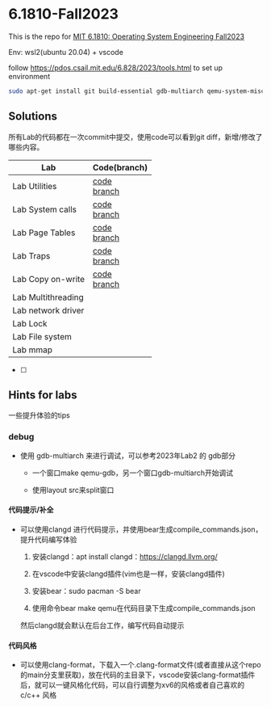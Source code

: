 # 6.1810-Fall2023

This is the repo for [MIT 6.1810: Operating System Engineering Fall2023](https://pdos.csail.mit.edu/6.828/2023/schedule.html)

Env: wsl2(ubuntu 20.04) + vscode

follow https://pdos.csail.mit.edu/6.828/2023/tools.html to set up environment

```bash
sudo apt-get install git build-essential gdb-multiarch qemu-system-misc gcc-riscv64-linux-gnu binutils-riscv64-linux-gnu
```



## Solutions

所有Lab的代码都在一次commit中提交，使用code可以看到git diff，新增/修改了哪些内容。

| Lab                | Code(branch)                                                 |
| ------------------ | ------------------------------------------------------------ |
| Lab Utilities      | [code](https://github.com/IceRad1o/6.1810-Fall2023/commit/1ac40f9b1fe44decddcc270e76ccb21b04d4a237)<br />[branch](https://github.com/IceRad1o/6.1810-Fall2023/tree/util) |
| Lab System calls   | [code](https://github.com/IceRad1o/6.1810-Fall2023/commit/934e143c995b5ec3647af634dfc2f2e8452f11da) <br />[branch](https://github.com/IceRad1o/6.1810-Fall2023/tree/syscall) |
| Lab Page Tables    | [code](https://github.com/IceRad1o/6.1810-Fall2023/commit/213909fcb7299e51d01f07f9af925a349325aa0a)<br />[branch](https://github.com/IceRad1o/6.1810-Fall2023/tree/pgtbl) |
| Lab Traps          | [code](https://github.com/IceRad1o/6.1810-Fall2023/commit/3cbdcf99a3d352878f3b8e5ffa0a1f77bff592ff)<br />[branch](https://github.com/IceRad1o/6.1810-Fall2023/tree/traps) |
| Lab Copy on-write  | [code](https://github.com/IceRad1o/6.1810-Fall2023/commit/3677b24aee93bba41c4464a4e4dd39d5a1796161)<br />[branch](https://github.com/IceRad1o/6.1810-Fall2023/tree/cow) |
| Lab Multithreading |                                                              |
| Lab network driver |                                                              |
| Lab Lock           |                                                              |
| Lab File system    |                                                              |
| Lab mmap           |                                                              |

- [ ] 


## Hints for labs

一些提升体验的tips

### debug

* 使用 gdb-multiarch 来进行调试，可以参考2023年Lab2 的 gdb部分

  - 一个窗口make qemu-gdb，另一个窗口gdb-multiarch开始调试

  - 使用layout src来split窗口

#### 代码提示/补全

  - 可以使用clangd 进行代码提示，并使用bear生成compile_commands.json，提升代码编写体验
    
    1. 安装clangd：apt install clangd：https://clangd.llvm.org/
    
    2. 在vscode中安装clangd插件(vim也是一样，安装clangd插件)
    
    3. 安装bear：sudo pacman -S bear
    4. 使用命令bear make qemu在代码目录下生成compile_commands.json
    
    然后clangd就会默认在后台工作，编写代码自动提示

#### 代码风格

* 可以使用clang-format，下载入一个.clang-format文件(或者直接从这个repo的main分支里获取)，放在代码的主目录下，vscode安装clang-format插件后，就可以一键风格化代码，可以自行调整为xv6的风格或者自己喜欢的c/c++ 风格